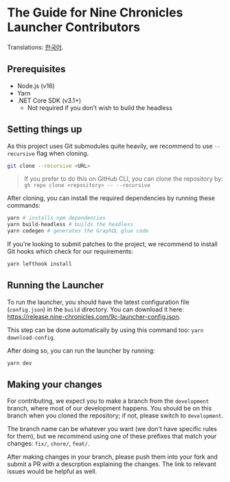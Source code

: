 # The Guide for Nine Chronicles Launcher Contributors
Translations: [한국어](./CONTRIBUTING.ko.md).

## Prerequisites
* Node.js (v16)
* Yarn
* .NET Core SDK (v3.1+)
  * Not required if you don't wish to build the headless


## Setting things up

As this project uses Git submodules quite heavily, we recommend to use `--recursive` flag when cloning.

```sh
git clone --recursive <URL>
```

> If you prefer to do this on GitHub CLI, you can clone the repository by: `gh repo clone <repository> -- --recursive`


After cloning, you can install the required dependencies by running these commands:

```sh
yarn # installs npm dependencies
yarn build-headless # builds the headless
yarn codegen # generates the GraphQL glue code
```

If you're looking to submit patches to the project, we recommend to install Git hooks which check for our requirements:

```sh
yarn lefthook install
```

## Running the Launcher

To run the launcher, you should have the latest configuration file (`config.json`) in the `build` directory. You can download it here: https://release.nine-chronicles.com/9c-launcher-config.json.

This step can be done automatically by using this command too: `yarn download-config`.

After doing so, you can run the launcher by running:

```sh
yarn dev
```

## Making your changes

For contributing, we expect you to make a branch from the `development` branch, where most of our development happens. You should be on this branch when you cloned the repository; if not, please switch to `development`.

The branch name can be whatever you want (we don't have specific rules for them), but we recommend using one of these prefixes that match your changes: `fix/`, `chore/`, `feat/`.

After making changes in your branch, please push them into your fork and submit a PR with a descrption explaining the changes. The link to relevant issues would be helpful as well.
